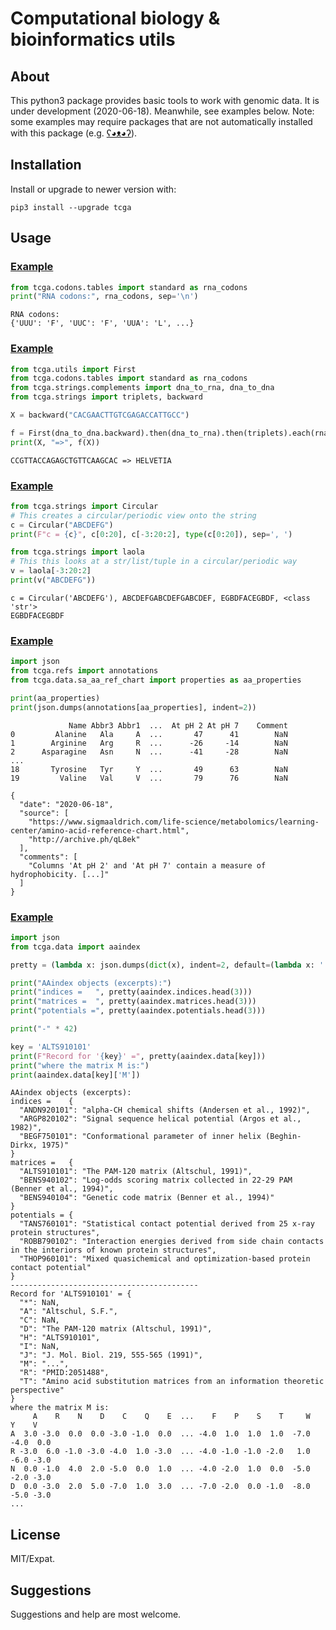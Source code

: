 Computational biology & bioinformatics utils
============================================


## About

This python3 package provides basic tools to work with genomic data.
It is under development (2020-06-18). 
Meanwhile, see examples below.
Note: some examples may require packages 
that are not automatically installed
with this package
(e.g. [ʕ◕ᴥ◕ʔ](https://pandas.pydata.org/)). 


## Installation

Install or upgrade to newer version with:

```shell
pip3 install --upgrade tcga
```


## Usage


### [Example](tcga/examples/00001_codons.py)

```python
from tcga.codons.tables import standard as rna_codons
print("RNA codons:", rna_codons, sep='\n')
```

```
RNA codons:
{'UUU': 'F', 'UUC': 'F', 'UUA': 'L', ...}
```


### [Example](tcga/examples/00002_compose.py)

```python
from tcga.utils import First
from tcga.codons.tables import standard as rna_codons
from tcga.strings.complements import dna_to_rna, dna_to_dna
from tcga.strings import triplets, backward

X = backward("CACGAACTTGTCGAGACCATTGCC")

f = First(dna_to_dna.backward).then(dna_to_rna).then(triplets).each(rna_codons).join(str)
print(X, "=>", f(X))
```

```
CCGTTACCAGAGCTGTTCAAGCAC => HELVETIA
```


### [Example](tcga/examples/00003_circular.py)

```python
from tcga.strings import Circular
# This creates a circular/periodic view onto the string
c = Circular("ABCDEFG")
print(F"c = {c}", c[0:20], c[-3:20:2], type(c[0:20]), sep=', ')

from tcga.strings import laola
# This this looks at a str/list/tuple in a circular/periodic way
v = laola[-3:20:2]
print(v("ABCDEFG"))
```

```
c = Circular('ABCDEFG'), ABCDEFGABCDEFGABCDEF, EGBDFACEGBDF, <class 'str'>
EGBDFACEGBDF
```


### [Example](tcga/examples/00004_aa_properties1.py)

```python
import json
from tcga.refs import annotations
from tcga.data.sa_aa_ref_chart import properties as aa_properties

print(aa_properties)
print(json.dumps(annotations[aa_properties], indent=2))
```

```
             Name Abbr3 Abbr1  ...  At pH 2 At pH 7    Comment
0         Alanine   Ala     A  ...       47      41        NaN
1        Arginine   Arg     R  ...      -26     -14        NaN
2      Asparagine   Asn     N  ...      -41     -28        NaN
...
18       Tyrosine   Tyr     Y  ...       49      63        NaN
19         Valine   Val     V  ...       79      76        NaN

{
  "date": "2020-06-18",
  "source": [
    "https://www.sigmaaldrich.com/life-science/metabolomics/learning-center/amino-acid-reference-chart.html",
    "http://archive.ph/qL8ek"
  ],
  "comments": [
    "Columns 'At pH 2' and 'At pH 7' contain a measure of hydrophobicity. [...]"
  ]
}
```


### [Example](tcga/examples/00005_aaindex.py)

```python
import json
from tcga.data import aaindex

pretty = (lambda x: json.dumps(dict(x), indent=2, default=(lambda x: '...')))

print("AAindex objects (excerpts):")
print("indices =   ", pretty(aaindex.indices.head(3)))
print("matrices =  ", pretty(aaindex.matrices.head(3)))
print("potentials =", pretty(aaindex.potentials.head(3)))

print("-" * 42)

key = 'ALTS910101'
print(F"Record for '{key}' =", pretty(aaindex.data[key]))
print("where the matrix M is:")
print(aaindex.data[key]['M'])
```

```
AAindex objects (excerpts):
indices =    {
  "ANDN920101": "alpha-CH chemical shifts (Andersen et al., 1992)",
  "ARGP820102": "Signal sequence helical potential (Argos et al., 1982)",
  "BEGF750101": "Conformational parameter of inner helix (Beghin-Dirkx, 1975)"
}
matrices =   {
  "ALTS910101": "The PAM-120 matrix (Altschul, 1991)",
  "BENS940102": "Log-odds scoring matrix collected in 22-29 PAM (Benner et al., 1994)",
  "BENS940104": "Genetic code matrix (Benner et al., 1994)"
}
potentials = {
  "TANS760101": "Statistical contact potential derived from 25 x-ray protein structures",
  "ROBB790102": "Interaction energies derived from side chain contacts in the interiors of known protein structures",
  "THOP960101": "Mixed quasichemical and optimization-based protein contact potential"
}
------------------------------------------
Record for 'ALTS910101' = {
  "*": NaN,
  "A": "Altschul, S.F.",
  "C": NaN,
  "D": "The PAM-120 matrix (Altschul, 1991)",
  "H": "ALTS910101",
  "I": NaN,
  "J": "J. Mol. Biol. 219, 555-565 (1991)",
  "M": "...",
  "R": "PMID:2051488",
  "T": "Amino acid substitution matrices from an information theoretic perspective"
}
where the matrix M is:
     A    R    N    D    C    Q    E  ...    F    P    S    T     W    Y    V
A  3.0 -3.0  0.0  0.0 -3.0 -1.0  0.0  ... -4.0  1.0  1.0  1.0  -7.0 -4.0  0.0
R -3.0  6.0 -1.0 -3.0 -4.0  1.0 -3.0  ... -4.0 -1.0 -1.0 -2.0   1.0 -6.0 -3.0
N  0.0 -1.0  4.0  2.0 -5.0  0.0  1.0  ... -4.0 -2.0  1.0  0.0  -5.0 -2.0 -3.0
D  0.0 -3.0  2.0  5.0 -7.0  1.0  3.0  ... -7.0 -2.0  0.0 -1.0  -8.0 -5.0 -3.0
...
```



## License

MIT/Expat.


## Suggestions

Suggestions and help are most welcome. 
